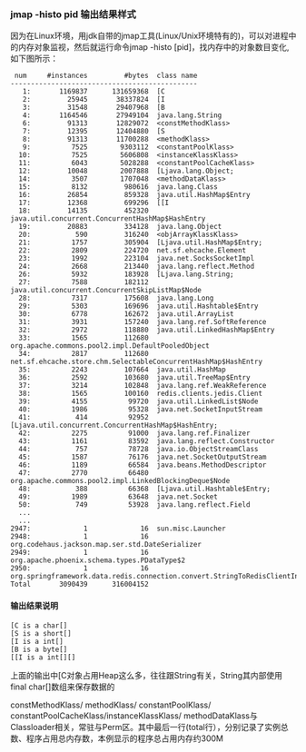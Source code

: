### jmap -histo pid 输出结果样式

因为在Linux环境，用jdk自带的jmap工具(Linux/Unix环境特有的)，可以对进程中的内存对象监视，然后就运行命令jmap -histo [pid]，找内存中的对象数目变化,如下图所示：

	 num     #instances         #bytes  class name
	----------------------------------------------
	   1:       1169837      131659368  [C
	   2:         25945       38337824  [I
	   3:         31548       29407968  [B
	   4:       1164546       27949104  java.lang.String
	   6:         91313       12829072  <constMethodKlass>
	   7:         12395       12404880  [S
	   8:         91313       11700288  <methodKlass>
	   9:          7525        9303112  <constantPoolKlass>
	  10:          7525        5606808  <instanceKlassKlass>
	  11:          6043        5028288  <constantPoolCacheKlass>
	  12:         10048        2007888  [Ljava.lang.Object;
	  14:          3507        1707048  <methodDataKlass>
	  15:          8132         980616  java.lang.Class
	  16:         26854         859328  java.util.HashMap$Entry
	  17:         12368         699296  [[I
	  18:         14135         452320  java.util.concurrent.ConcurrentHashMap$HashEntry
	  19:         20883         334128  java.lang.Object
	  20:           590         316240  <objArrayKlassKlass>
	  21:          1757         305904  [Ljava.util.HashMap$Entry;
	  22:          2809         224720  net.sf.ehcache.Element
	  23:          1992         223104  java.net.SocksSocketImpl
	  24:          2668         213440  java.lang.reflect.Method
	  26:          5932         183928  [Ljava.lang.String;
	  27:          7588         182112  java.util.concurrent.ConcurrentSkipListMap$Node
	  28:          7317         175608  java.lang.Long
	  29:          5303         169696  java.util.Hashtable$Entry
	  30:          6778         162672  java.util.ArrayList
	  31:          3931         157240  java.lang.ref.SoftReference
	  32:          2972         118880  java.util.LinkedHashMap$Entry
	  33:          1565         112680  org.apache.commons.pool2.impl.DefaultPooledObject
	  34:          2817         112680  net.sf.ehcache.store.chm.SelectableConcurrentHashMap$HashEntry
	  35:          2243         107664  java.util.HashMap
	  36:          2592         103680  java.util.TreeMap$Entry
	  37:          3214         102848  java.lang.ref.WeakReference
	  38:          1565         100160  redis.clients.jedis.Client
	  39:          4155          99720  java.util.LinkedList$Node
	  40:          1986          95328  java.net.SocketInputStream
	  41:           414          92952  [Ljava.util.concurrent.ConcurrentHashMap$HashEntry;
	  42:          2275          91000  java.lang.ref.Finalizer
	  43:          1161          83592  java.lang.reflect.Constructor
	  44:           757          78728  java.io.ObjectStreamClass
	  45:          1587          76176  java.net.SocketOutputStream
	  46:          1189          66584  java.beans.MethodDescriptor
	  47:          2770          66480  org.apache.commons.pool2.impl.LinkedBlockingDeque$Node
	  48:           388          66368  [Ljava.util.Hashtable$Entry;
	  49:          1989          63648  java.net.Socket
	  50:           749          53928  java.lang.reflect.Field
	  ...
	  ...
	2947:             1             16  sun.misc.Launcher
	2948:             1             16  org.codehaus.jackson.map.ser.std.DateSerializer
	2949:             1             16  org.apache.phoenix.schema.types.PDataType$2
	2950:             1             16  org.springframework.data.redis.connection.convert.StringToRedisClientInfoConverter
	Total       3090439      316004152

#### 输出结果说明

	[C is a char[]
	[S is a short[]
	[I is a int[]
	[B is a byte[]
	[[I is a int[][]
	
上面的输出中[C对象占用Heap这么多，往往跟String有关，String其内部使用final char[]数组来保存数据的

constMethodKlass/ methodKlass/ constantPoolKlass/ constantPoolCacheKlass/instanceKlassKlass/ methodDataKlass与Classloader相关，常驻与Perm区。其中最后一行(total行），分别记录了实例总数、程序占用总内存数，本例显示的程序总占用内存约300M


